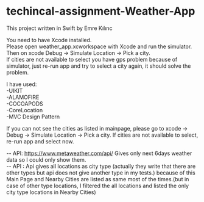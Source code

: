 # techincal-assignment-Weather-App


This project written in Swift by Emre Kılınc <br>

You need to have Xcode installed. 
<br>
Please open weather_app.xcworkspace with Xcode and run the simulator. <br>
Then on xcode Debug -> Simulate Location -> Pick a city. 
<br>
If cities are not available to select you have gps problem because of simulator, just re-run app and try to select a city again, it should solve the problem.

I have used: <br>
  -UIKIT  <br>
  -ALAMOFIRE <br>
  -COCOAPODS <br>
  -CoreLocation <br>
  -MVC Design Pattern<br>
  
  
If you can not see the cities as listed in mainpage, please go to xcode -> Debug -> Simulate Location -> Pick a city. If cities are not available to select, re-run app and select now. <br>

-- API: https://www.metaweather.com/api/ Gives only next 6days weather data so I could only show them. <br>
-- API : Api gives all locations as city type (actually they write that there are other types but api does not give another type in my tests.) because of this Main Page and Nearby Cities are listed as same most of the times.(but in case of other type locations, I filtered the all locations and listed the only city type locations in Nearby Cities)


